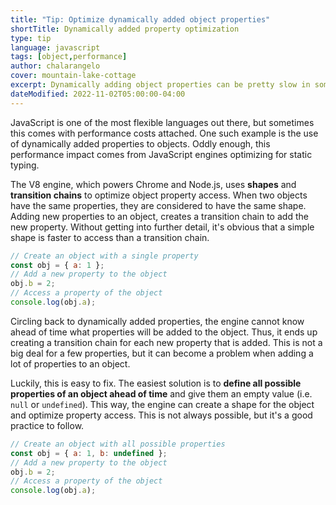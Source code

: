 ```yaml
---
title: "Tip: Optimize dynamically added object properties"
shortTitle: Dynamically added property optimization
type: tip
language: javascript
tags: [object,performance]
author: chalarangelo
cover: mountain-lake-cottage
excerpt: Dynamically adding object properties can be pretty slow in some cases. Here's how to optimize it.
dateModified: 2022-11-02T05:00:00-04:00
---
```


JavaScript is one of the most flexible languages out there, but sometimes this comes with performance costs attached. One such example is the use of dynamically added properties to objects. Oddly enough, this performance impact comes from JavaScript engines optimizing for static typing.

The V8 engine, which powers Chrome and Node.js, uses **shapes** and **transition chains** to optimize object property access. When two objects have the same properties, they are considered to have the same shape. Adding new properties to an object, creates a transition chain to add the new property. Without getting into further detail, it's obvious that a simple shape is faster to access than a transition chain.

```js
// Create an object with a single property
const obj = { a: 1 };
// Add a new property to the object
obj.b = 2;
// Access a property of the object
console.log(obj.a);
```

Circling back to dynamically added properties, the engine cannot know ahead of time what properties will be added to the object. Thus, it ends up creating a transition chain for each new property that is added. This is not a big deal for a few properties, but it can become a problem when adding a lot of properties to an object.

Luckily, this is easy to fix. The easiest solution is to **define all possible properties of an object ahead of time** and give them an empty value (i.e. `null` or `undefined`). This way, the engine can create a shape for the object and optimize property access. This is not always possible, but it's a good practice to follow.

```js
// Create an object with all possible properties
const obj = { a: 1, b: undefined };
// Add a new property to the object
obj.b = 2;
// Access a property of the object
console.log(obj.a);
```
